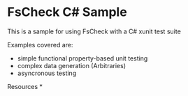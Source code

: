 FsCheck C# Sample
=================

This is a sample for using FsCheck with a C# xunit test suite


Examples covered are:
* simple functional property-based unit testing
* complex data generation (Arbitraries)
* asyncronous testing

Resources
* 
